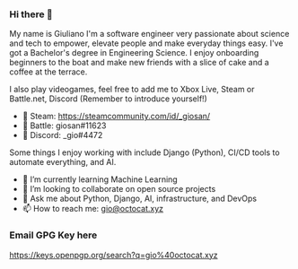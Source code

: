 ### Hi there 👋

<!--
**Freyja-Folkvangr/Freyja-Folkvangr** is a ✨ _special_ ✨ repository because its `README.md` (this file) appears on your GitHub profile.
-->

My name is Giuliano I'm a software engineer very passionate about science and tech to empower, elevate people and make everyday things easy. I've got a Bachelor's degree in Engineering Science. I enjoy onboarding beginners to the boat and make new friends with a slice of cake and a coffee at the terrace.

I also play videogames, feel free to add me to Xbox Live, Steam or Battle.net, Discord (Remember to introduce yourself!)

- 🎋 Steam: https://steamcommunity.com/id/_giosan/
- 🚀 Battle: giosan#11623
- 💬 Discord: _gio#4472

Some things I enjoy working with include Django (Python), CI/CD tools to automate everything, and AI.

- 🌱 I’m currently learning Machine Learning
- 👯 I’m looking to collaborate on open source projects
- 💬 Ask me about Python, Django, AI, infrastructure, and DevOps
- 📫 How to reach me: gio@octocat.xyz


### Email GPG Key here
https://keys.openpgp.org/search?q=gio%40octocat.xyz
